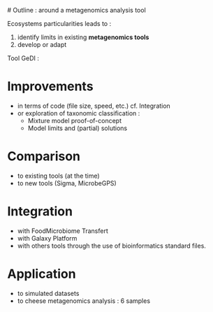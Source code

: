 # Outline : around a metagenomics analysis tool

Ecosystems particularities leads to :

1) identify  limits in existing **metagenomics tools** 
2) develop or adapt  


Tool GeDI :

# Improvements

- in terms of code (file size, speed, etc.) cf. Integration
- or exploration of taxonomic classification :
	+ Mixture model proof-of-concept 
	+ Model limits and (partial) solutions

# Comparison

- to existing tools (at the time)
- to new tools (Sigma, MicrobeGPS)

# Integration

- with FoodMicrobiome Transfert
- with Galaxy Platform
- with others tools through the use of bioinformatics standard files.

# Application

- to simulated datasets
- to cheese metagenomics analysis : 6 samples

